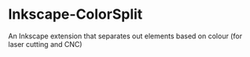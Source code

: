 # Inkscape-ColorSplit
An Inkscape extension that separates out elements based on colour (for laser cutting and CNC)
